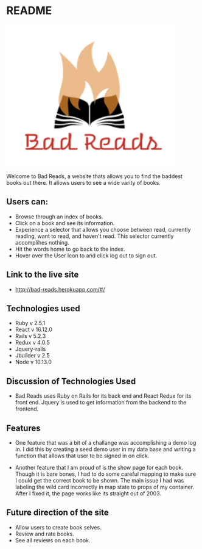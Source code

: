 # README
![alt text](https://github.com/wrightet/full_stack_bad_reads/blob/master/app/assets/images/logo.png "Logo Title Text 1")

Welcome to Bad Reads, a website thats allows you to find the baddest books out there. It allows users to see a wide varity of books.

## Users can:

* Browse through an index of books.
* Click on a book and see its information.
* Experience a selector that allows you choose between read, currently reading, want to read, and haven't read. This selector currently accomplihes nothing.
* Hit the words home to go back to the index.
* Hover over the User Icon to and click log out to sign out.

## Link to the live site
* http://bad-reads.herokuapp.com/#/

## Technologies used
* Ruby v 2.5.1
* React v 16.12.0
* Rails v 5.2.3
* Redux v 4.0.5
* Jquery-rails
* Jbuilder v 2.5
* Node v 10.13.0

## Discussion of Technologies Used
* Bad Reads uses Ruby on Rails for its back end and React Redux for its front end. Jquery is used to get information from the backend to the frontend. 

## Features
 * One feature that was a bit of a challange was accomplishing a demo log in. I did this by creating a seed demo user in my data base and writing a function that allows that user to be signed in on click.
 
 * Another feature that I am proud of is the show page for each book. Though it is bare bones, I had to do some careful mapping to make sure I could get the correct book to be shown. The main issue I had was labeling the wild card incorrectly in map state to props of my container. After I fixed it, the page works like its straight out of 2003.

## Future direction of the site
* Allow users to create book selves.
* Review and rate books.
* See all reviews on each book.



